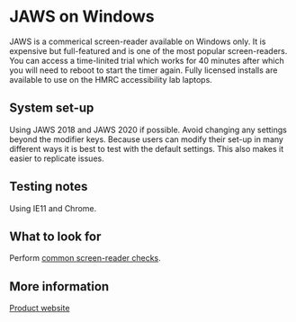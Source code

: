 # JAWS on Windows
JAWS is a commerical screen-reader available on Windows only. It is expensive but full-featured and is one of the most popular screen-readers.
You can access a time-linited trial which works for 40 minutes after which you will need to reboot to start the timer again.
Fully licensed installs are available to use on the HMRC accessibility lab laptops.

## System set-up
Using JAWS 2018 and JAWS 2020 if possible.
Avoid changing any settings beyond the modifier keys. Because users can modify their set-up in many different ways it is best to test with the default settings. This also makes it easier to replicate issues.

## Testing notes
Using IE11 and Chrome.

## What to look for
Perform [common screen-reader checks](common/screen-readers.md).

## More information
[Product website](https://www.freedomscientific.com/products/software/jaws/)